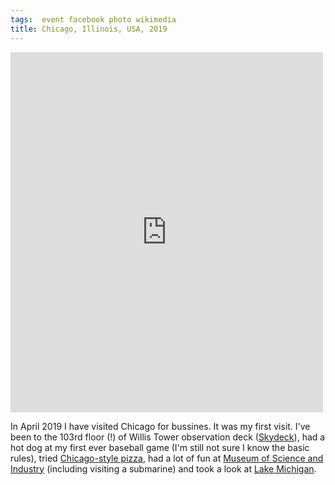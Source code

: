 ```yaml
---
tags:  event facebook photo wikimedia
title: Chicago, Illinois, USA, 2019
---
```

<iframe src="https://www.facebook.com/plugins/post.php?href=https%3A%2F%2Fwww.facebook.com%2Fmedia%2Fset%2F%3Fset%3Da.10157305807012290%26type%3D3&width=500" width="500" height="576" style="border:none;overflow:hidden" scrolling="no" frameborder="0" allowTransparency="true" allow="encrypted-media"></iframe>

In April 2019 I have visited Chicago for bussines. It was my first visit. I've been to the 103rd floor (!) of Willis Tower observation deck ([Skydeck](https://en.wikipedia.org/wiki/Willis_Tower#Skydeck)), had a hot dog at my first ever baseball game (I'm still not sure I know the basic rules), tried [Chicago-style pizza](https://en.wikipedia.org/wiki/Chicago-style_pizza), had a lot of fun at [Museum of Science and Industry](https://en.wikipedia.org/wiki/Museum_of_Science_and_Industry_(Chicago)) (including visiting a submarine) and took a look at [Lake Michigan](https://en.wikipedia.org/wiki/Lake_Michigan).

